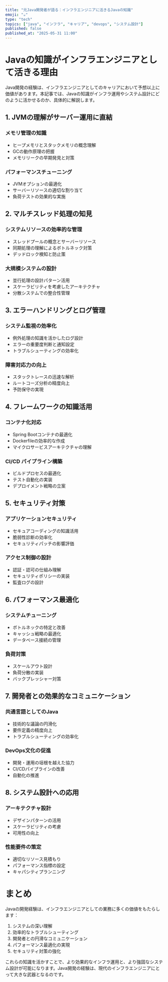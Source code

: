 ```yaml
---
title: "元Java開発者が語る：インフラエンジニアに活きるJavaの知識"
emoji: "☕"
type: "tech"
topics: ["java", "インフラ", "キャリア", "devops", "システム設計"]
published: false
published_at: "2025-05-31 11:00"
---
```


# Javaの知識がインフラエンジニアとして活きる理由

Java開発の経験は、インフラエンジニアとしてのキャリアにおいて予想以上に価値があります。本記事では、Javaの知識がインフラ運用やシステム設計にどのように活かせるのか、具体的に解説します。

## 1. JVMの理解がサーバー運用に直結

### メモリ管理の知識
- ヒープメモリとスタックメモリの概念理解
- GCの動作原理の把握
- メモリリークの早期発見と対策

### パフォーマンスチューニング
- JVMオプションの最適化
- サーバーリソースの適切な割り当て
- 負荷テストの効果的な実施

## 2. マルチスレッド処理の知見

### システムリソースの効率的な管理
- スレッドプールの概念とサーバーリソース
- 同期処理の理解によるボトルネック対策
- デッドロック検知と防止策

### 大規模システムの設計
- 並行処理の設計パターン活用
- スケーラビリティを考慮したアーキテクチャ
- 分散システムでの整合性管理

## 3. エラーハンドリングとログ管理

### システム監視の効率化
- 例外処理の知識を活かしたログ設計
- エラーの重要度判断と通知設定
- トラブルシューティングの効率化

### 障害対応力の向上
- スタックトレースの迅速な解析
- ルートコーズ分析の精度向上
- 予防保守の実現

## 4. フレームワークの知識活用

### コンテナ化対応
- Spring Bootコンテナの最適化
- Dockerfileの効率的な作成
- マイクロサービスアーキテクチャの理解

### CI/CD パイプライン構築
- ビルドプロセスの最適化
- テスト自動化の実装
- デプロイメント戦略の立案

## 5. セキュリティ対策

### アプリケーションセキュリティ
- セキュアコーディングの知識活用
- 脆弱性診断の効率化
- セキュリティパッチの影響評価

### アクセス制御の設計
- 認証・認可の仕組み理解
- セキュリティポリシーの実装
- 監査ログの設計

## 6. パフォーマンス最適化

### システムチューニング
- ボトルネックの特定と改善
- キャッシュ戦略の最適化
- データベース接続の管理

### 負荷対策
- スケールアウト設計
- 負荷分散の実装
- バックプレッシャー対策

## 7. 開発者との効果的なコミュニケーション

### 共通言語としてのJava
- 技術的な議論の円滑化
- 要件定義の精度向上
- トラブルシューティングの効率化

### DevOps文化の促進
- 開発・運用の垣根を越えた協力
- CI/CDパイプラインの改善
- 自動化の推進

## 8. システム設計への応用

### アーキテクチャ設計
- デザインパターンの活用
- スケーラビリティの考慮
- 可用性の向上

### 性能要件の策定
- 適切なリソース見積もり
- パフォーマンス指標の設定
- キャパシティプランニング

# まとめ

Javaの開発経験は、インフラエンジニアとしての業務に多くの価値をもたらします：

1. システムの深い理解
2. 効率的なトラブルシューティング
3. 開発者との円滑なコミュニケーション
4. パフォーマンス最適化の実現
5. セキュリティ対策の強化

これらの知識を活かすことで、より効果的なインフラ運用と、より強固なシステム設計が可能になります。Java開発の経験は、現代のインフラエンジニアにとって大きな武器となるのです。 